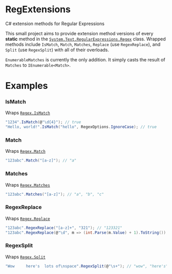 # RegExtensions
C# extension methods for Regular Expressions

This small project aims to provide extension method versions of every **static** method in the [`System.Text.RegularExpressions.Regex`](https://docs.microsoft.com/en-us/dotnet/api/system.text.regularexpressions.regex?view=netframework-4.7.1) class. Wrapped methods include `IsMatch`, `Match`, `Matches`, `Replace` (use `RegexReplace`), and `Split` (use `RegexSplit`) with all of their overloads.

`EnumerableMatches` is currently the only addition. It simply casts the result of `Matches` to `IEnumerable<Match>`.

# Examples

### IsMatch
Wraps [`Regex.IsMatch`](https://docs.microsoft.com/en-us/dotnet/api/system.text.regularexpressions.regex.ismatch?view=netframework-4.7.1)
```csharp
"1234".IsMatch(@"\d{4}"); // true
"Hello, world!".IsMatch("hello", RegexOptions.IgnoreCase); // true
```

### Match
Wraps [`Regex.Match`](https://docs.microsoft.com/en-us/dotnet/api/system.text.regularexpressions.regex.match?view=netframework-4.7.1)
```csharp
"123abc".Match("[a-z]"); // "a"
```

### Matches
Wraps [`Regex.Matches`](https://docs.microsoft.com/en-us/dotnet/api/system.text.regularexpressions.regex.matches?view=netframework-4.7.1)
```csharp
"123abc".Matches("[a-z]"); // "a", "b", "c"
```

### RegexReplace
Wraps [`Regex.Replace`](https://docs.microsoft.com/en-us/dotnet/api/system.text.regularexpressions.regex.replace?view=netframework-4.7.1)
```csharp
"123abc".RegexReplace("[a-z]+", "321"); // "123321"
"123abc".RegexReplace(@"\d", m => (int.Parse(m.Value) + 1).ToString()); // "234abc"
```

### RegexSplit
Wraps [`Regex.Split`](https://docs.microsoft.com/en-us/dotnet/api/system.text.regularexpressions.regex.split?view=netframework-4.7.1)
```csharp
"Wow     here's  lots of\nspace".RegexSplit(@"\s+"); // "wow", "here's", "lots", "of", "space"
```
